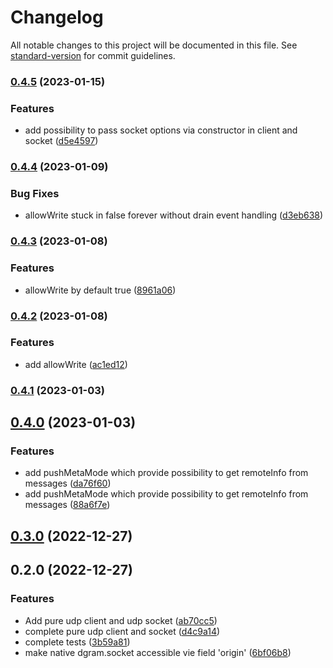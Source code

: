 # Changelog

All notable changes to this project will be documented in this file. See [standard-version](https://github.com/conventional-changelog/standard-version) for commit guidelines.

### [0.4.5](https://github.com/JerryCauser/socket-udp/compare/v0.4.4...v0.4.5) (2023-01-15)


### Features

* add possibility to pass socket options via constructor in client and socket ([d5e4597](https://github.com/JerryCauser/socket-udp/commit/d5e4597452c2f0c4f5863038bfa03ab6912cc397))

### [0.4.4](https://github.com/JerryCauser/socket-udp/compare/v0.4.3...v0.4.4) (2023-01-09)


### Bug Fixes

* allowWrite stuck in false forever without drain event handling ([d3eb638](https://github.com/JerryCauser/socket-udp/commit/d3eb638d2e3ce354003d67286743155e8f89746a))

### [0.4.3](https://github.com/JerryCauser/socket-udp/compare/v0.4.2...v0.4.3) (2023-01-08)


### Features

* allowWrite by default true ([8961a06](https://github.com/JerryCauser/socket-udp/commit/8961a06095a985df0f334c63c672068d9e3658c9))

### [0.4.2](https://github.com/JerryCauser/socket-udp/compare/v0.4.1...v0.4.2) (2023-01-08)


### Features

* add allowWrite ([ac1ed12](https://github.com/JerryCauser/socket-udp/commit/ac1ed1215642de4cef2363a6bb7686cb74e3fe1a))

### [0.4.1](https://github.com/JerryCauser/socket-udp/compare/v0.4.0...v0.4.1) (2023-01-03)

## [0.4.0](https://github.com/JerryCauser/socket-udp/compare/v0.3.0...v0.4.0) (2023-01-03)


### Features

* add pushMetaMode which provide possibility to get remoteInfo from messages ([da76f60](https://github.com/JerryCauser/socket-udp/commit/da76f60b68fe2d692a3cceb9b640a8935842b2d0))
* add pushMetaMode which provide possibility to get remoteInfo from messages ([88a6f7e](https://github.com/JerryCauser/socket-udp/commit/88a6f7e6079470ed1caf6414ee4d8a15de4f8ba7))

## [0.3.0](https://github.com/JerryCauser/socket-udp/compare/v0.2.0...v0.3.0) (2022-12-27)

## 0.2.0 (2022-12-27)


### Features

* Add pure udp client and udp socket ([ab70cc5](https://github.com/JerryCauser/socket-udp/commit/ab70cc55b5022c297593fa98299fa92a0643a3a2))
* complete pure udp client and socket ([d4c9a14](https://github.com/JerryCauser/socket-udp/commit/d4c9a143d06ebb425f944299c9b8daac85b25d69))
* complete tests ([3b59a81](https://github.com/JerryCauser/socket-udp/commit/3b59a814167f83e504815a61066fb9b4fb3536ed))
* make native dgram.socket accessible vie field 'origin' ([6bf06b8](https://github.com/JerryCauser/socket-udp/commit/6bf06b80772428b8d37c793600bd3d02fe995971))
